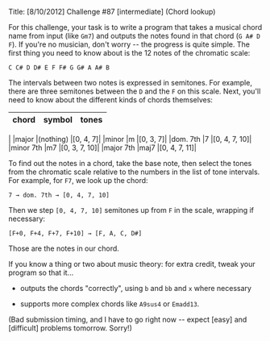 Title: [8/10/2012] Challenge #87 [intermediate] (Chord lookup)

For this challenge, your task is to write a program that takes a musical chord name from input (like `Gm7`) and outputs the notes found in that chord (`G A# D F`). If you're no musician, don't worry -- the progress is quite simple. The first thing you need to know about is the 12 notes of the chromatic scale:

    C C# D D# E F F# G G# A A# B

The intervals between two notes is expressed in semitones. For example, there are three semitones between the `D` and the `F` on this scale. Next, you'll need to know about the different kinds of chords themselves:

|chord|symbol|tones|
|-|-|-|
|
|major     |(nothing) |[0, 4, 7]|
|minor     |m         |[0, 3, 7]|
|dom. 7th  |7         |[0, 4, 7, 10]|
|minor 7th |m7        |[0, 3, 7, 10]|
|major 7th |maj7      |[0, 4, 7, 11]|

To find out the notes in a chord, take the base note, then select the tones from the chromatic scale relative to the numbers in the list of tone intervals. For example, for `F7`, we look up the chord:

    7 → dom. 7th → [0, 4, 7, 10]

Then we step `[0, 4, 7, 10]` semitones up from `F` in the scale, wrapping if necessary:

    [F+0, F+4, F+7, F+10] → [F, A, C, D#]

Those are the notes in our chord.

If you know a thing or two about music theory: for extra credit, tweak your program so that it...

* outputs the chords "correctly", using `b` and `bb` and `x` where necessary

* supports more complex chords like `A9sus4` or `Emadd13`.

(Bad submission timing, and I have to go right now -- expect [easy] and [difficult] problems tomorrow. Sorry!)